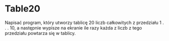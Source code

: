 # Table20
Napisać program, który utworzy tablicę 20 liczb całkowitych z przedziału 1 . . . 10,
a następnie wypisze na ekranie ile razy każda z liczb z tego przedziału powtarza
się w tablicy.
